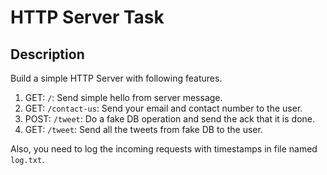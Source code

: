 # HTTP Server Task

## Description

Build a simple HTTP Server with following features.

1. GET: `/`: Send simple hello from server message.
2. GET: `/contact-us`: Send your email and contact number to the user.
3. POST: `/tweet`: Do a fake DB operation and send the ack that it is done.
4. GET: `/tweet`: Send all the tweets from fake DB to the user.

Also, you need to log the incoming requests with timestamps in file named `log.txt`.
